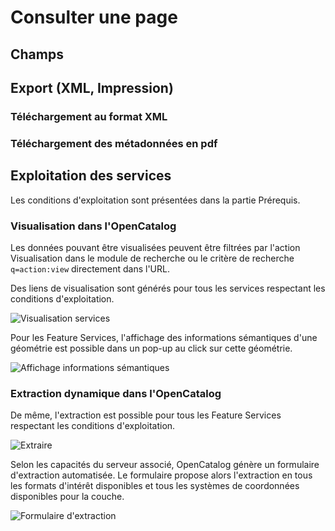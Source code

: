 # Consulter une page
## Champs
## Export (XML, Impression)
### Téléchargement au format XML
### Téléchargement des métadonnées en pdf
## Exploitation des services
Les conditions d'exploitation sont présentées dans la partie Prérequis.
### Visualisation dans l'OpenCatalog
Les données pouvant être visualisées peuvent être filtrées par l'action Visualisation dans le module de recherche ou le critère de recherche ```q=action:view``` directement dans l'URL.

Des liens de visualisation sont générés pour tous les services respectant les conditions d'exploitation.

![Visualisation services](/assets/usage/view.PNG)

Pour les Feature Services, l'affichage des informations sémantiques d'une géométrie est possible dans un pop-up au click sur cette géométrie.

![Affichage informations sémantiques](/assets/usage/semantic_infos.PNG)

### Extraction dynamique dans l'OpenCatalog
De même, l'extraction est possible pour tous les Feature Services respectant les conditions d'exploitation.

![Extraire](/assets/usage/extract.PNG)

Selon les capacités du serveur associé, OpenCatalog génère un formulaire d'extraction automatisée. Le formulaire propose alors l'extraction en tous les formats d'intérêt disponibles et tous les systèmes de coordonnées disponibles pour la couche.

![Formulaire d'extraction](/assets/usage/extract.PNG)
